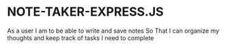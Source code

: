 # NOTE-TAKER-EXPRESS.JS
As a user I am to be able to write and save notes So That  I can organize my thoughts and keep track of tasks I need to complete
